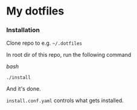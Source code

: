 # My dotfiles

### Installation
Clone repo to e.g. `~/.dotfiles`

In root dir of this repo, run the following command

*bash*
```
./install
```

And it's done. 

`install.conf.yaml` controls what gets installed.